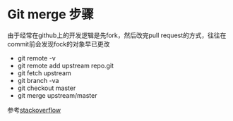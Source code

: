# Git merge 步骤

由于经常在github上的开发逻辑是先fork，然后改完pull request的方式，往往在commit前会发现fock的对象早已更改

- git remote -v 
- git remote add upstream repo.git
- git fetch upstream
- git branch -va
- git checkout master
- git merge upstream/master


参考[stackoverflow](http://stackoverflow.com/questions/7244321/how-to-update-github-forked-repository)
